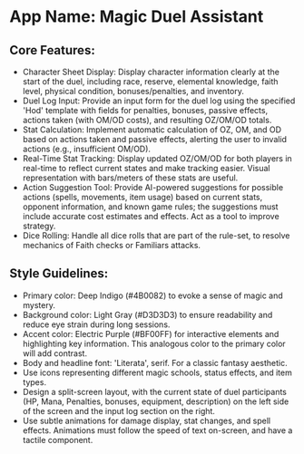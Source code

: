 # **App Name**: Magic Duel Assistant

## Core Features:

- Character Sheet Display: Display character information clearly at the start of the duel, including race, reserve, elemental knowledge, faith level, physical condition, bonuses/penalties, and inventory. 
- Duel Log Input: Provide an input form for the duel log using the specified 'Hod' template with fields for penalties, bonuses, passive effects, actions taken (with OM/OD costs), and resulting OZ/OM/OD totals.
- Stat Calculation: Implement automatic calculation of OZ, OM, and OD based on actions taken and passive effects, alerting the user to invalid actions (e.g., insufficient OM/OD).
- Real-Time Stat Tracking: Display updated OZ/OM/OD for both players in real-time to reflect current states and make tracking easier. Visual representation with bars/meters of these stats are useful.
- Action Suggestion Tool: Provide AI-powered suggestions for possible actions (spells, movements, item usage) based on current stats, opponent information, and known game rules; the suggestions must include accurate cost estimates and effects. Act as a tool to improve strategy.
- Dice Rolling: Handle all dice rolls that are part of the rule-set, to resolve mechanics of Faith checks or Familiars attacks.

## Style Guidelines:

- Primary color: Deep Indigo (#4B0082) to evoke a sense of magic and mystery.
- Background color: Light Gray (#D3D3D3) to ensure readability and reduce eye strain during long sessions.
- Accent color: Electric Purple (#BF00FF) for interactive elements and highlighting key information. This analogous color to the primary color will add contrast.
- Body and headline font: 'Literata', serif. For a classic fantasy aesthetic.
- Use icons representing different magic schools, status effects, and item types.
- Design a split-screen layout, with the current state of duel participants (HP, Mana, Penalties, bonuses, equipment, description) on the left side of the screen and the input log section on the right.
- Use subtle animations for damage display, stat changes, and spell effects. Animations must follow the speed of text on-screen, and have a tactile component.